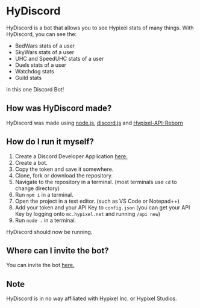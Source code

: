 # HyDiscord
HyDiscord is a bot that allows you to see Hypixel stats of many things. With HyDiscord, you can see the:
* BedWars stats of a user
* SkyWars stats of a user
* UHC and SpeedUHC stats of a user
* Duels stats of a user
* Watchdog stats
* Guild stats

in this one Discord Bot!

## How was HyDiscord made?
HyDiscord was made using [node.js](https://nodejs.org), [discord.js](https://discord.js.org) and [Hypixel-API-Reborn](https://www.npmjs.com/package/hypixel-api-reborn)

## How do I run it myself?
1. Create a Discord Developer Application [here.](https://discord.com/developers/applications)
2. Create a bot.
3. Copy the token and save it somewhere.
4. Clone, fork or download the repository.
5. Navigate to the repository in a terminal. (most terminals use `cd` to change directory)
6. Run `npm i` in a terminal.
7. Open the project in a text editor. (such as VS Code or Notepad++)
8. Add your token and your API Key to `config.json` (you can get your API Key by logging onto `mc.hypixel.net` and running `/api new`)
9. Run `node .` in a terminal.

HyDiscord should now be running.

## Where can I invite the bot?
You can invite the bot [here.](https://bit.ly/HyDiscord)

## Note
HyDiscord is in no way affiliated with Hypixel Inc. or Hypixel Studios.
